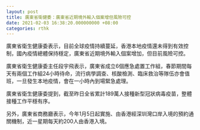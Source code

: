 ```yaml
---
layout: post
title: 廣東省衛健委：廣東省近期境外輸入個案增但風險可控
date: 2021-02-03 16:38:20.000000000 +08:00
categories: rthk
---
```


廣東省衛生健康委表示，目前全球疫情持續蔓延，香港本地疫情還未得到有效控制，國內疫情總體保持穩定，廣東省近期境外輸入個案增加，但目前風險可控。

廣東省衛生健康委主任段宇飛表示，廣東省成立6個應急處置工作組，春節期間每天有兩個工作組24小時待命，流行病學調查、核酸檢測、臨床救治等隊伍亦會值班，一旦發生本地疫情，會在一小時內到場緊急處理。

廣東省衛生健康委提到，截至昨日全省累計189萬人接種新型冠狀病毒疫苗，整體接種工作平穩有序。

另外，廣東省商務廳表示，今年1月5日起實施、由香港經深圳灣口岸入境的預約通關機制，近一星期每天約200人由香港入境。
